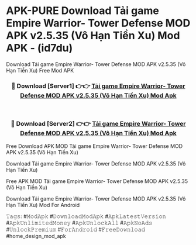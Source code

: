 # APK-PURE Download Tải game Empire Warrior- Tower Defense MOD APK v2.5.35 (Vô Hạn Tiền Xu) Mod APK - (id7du)
Download Tải game Empire Warrior- Tower Defense MOD APK v2.5.35 (Vô Hạn Tiền Xu) Free Mod APK

<div align="center">
<h3>🔴 Download [Server1] 👉👉 <a href="https://apk-comot.site?title=Tải_game_Empire_Warrior-_Tower_Defense_MOD_APK_v2.5.35_(Vô_Hạn_Tiền_Xu)">Tải game Empire Warrior- Tower Defense MOD APK v2.5.35 (Vô Hạn Tiền Xu) Mod Apk</a></h3><br>

<h3>🔴 Download [Server2] 👉👉 <a href="https://apk-comot.site?title=Tải_game_Empire_Warrior-_Tower_Defense_MOD_APK_v2.5.35_(Vô_Hạn_Tiền_Xu)">Tải game Empire Warrior- Tower Defense MOD APK v2.5.35 (Vô Hạn Tiền Xu) Mod Apk</a></h3>
</div>


Free Download APK MOD Tải game Empire Warrior- Tower Defense MOD APK v2.5.35 (Vô Hạn Tiền Xu)

Download Tải game Empire Warrior- Tower Defense MOD APK v2.5.35 (Vô Hạn Tiền Xu) 

Free APK MOD Tải game Empire Warrior- Tower Defense MOD APK v2.5.35 (Vô Hạn Tiền Xu) 

Download Tải game Empire Warrior- Tower Defense MOD APK v2.5.35 (Vô Hạn Tiền Xu) Mod For Android

𝚃𝚊𝚐𝚜: #𝙼𝚘𝚍𝙰𝚙𝚔 #𝙳𝚘𝚠𝚗𝚕𝚘𝚊𝚍𝙼𝚘𝚍𝙰𝚙𝚔 #𝙰𝚙𝚔𝙻𝚊𝚝𝚎𝚜𝚝𝚅𝚎𝚛𝚜𝚒𝚘𝚗 #𝙰𝚙𝚔𝚄𝚗𝚕𝚒𝚖𝚒𝚝𝚎𝚍𝙼𝚘𝚗𝚎𝚢 #𝙰𝚙𝚔𝚄𝚗𝚕𝚘𝚌𝚔𝙰𝚕𝚕 #𝙰𝚙𝚔𝙽𝚘𝙰𝚍𝚜 #𝚄𝚗𝚕𝚘𝚌𝚔𝙿𝚛𝚎𝚖𝚒𝚞𝚖 #𝙵𝚘𝚛𝙰𝚗𝚍𝚛𝚘𝚒𝚍 #𝙵𝚛𝚎𝚎𝙳𝚘𝚠𝚗𝚕𝚘𝚊𝚍 #home_design_mod_apk